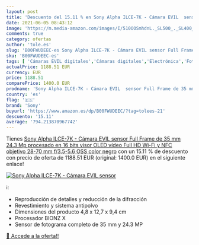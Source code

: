 ```yaml
---
layout: post
title: 'Descuento del 15.11 % en Sony Alpha ILCE-7K - Cámara EVIL  sensor'
date: 2021-06-05 08:43:12
image: 'https://m.media-amazon.com/images/I/510OOSmhdnL._SL500_._SL400_.jpg'
comments: true
category: ofertas
author: 'tole.es'
slug: 'B00FWUDEEC-es Sony Alpha ILCE-7K - Cámara EVIL sensor Full Frame de 35...'
sku: 'B00FWUDEEC-es'
tags: [ 'Cámaras EVIL digitales','Cámaras digitales','Electrónica','Fotografía y videocámaras','full','hd','sony', ]
actualPrice: 1188.51 EUR
currency: EUR
price: 1188.51
comparePrice: 1400.0 EUR
prodname: 'Sony Alpha ILCE-7K - Cámara EVIL  sensor Full Frame de 35 mm  24.3 Mp  procesado en 16 bits  visor OLED  vídeo Full HD  Wi-Fi y NFC  objetivo 28-70 mm f/3.5-5.6 OSS   color negro'
country: 'es'
flag: '🇪🇸'
brand: 'Sony'
buyurl: 'https://www.amazon.es/dp/B00FWUDEEC/?tag=tolees-21'
descuento: '15.11'
average: '794.213870967742'
---
```


Tienes [Sony Alpha ILCE-7K - Cámara EVIL  sensor Full Frame de 35 mm  24.3 Mp  procesado en 16 bits  visor OLED  vídeo Full HD  Wi-Fi y NFC  objetivo 28-70 mm f/3.5-5.6 OSS   color negro](https://www.amazon.es/dp/B00FWUDEEC/?tag=tolees-21) con un 15.11 % de descuento con precio de oferta de 1188.51 EUR (original: 1400.0 EUR) en el siguiente enlace!

[![Sony Alpha ILCE-7K - Cámara EVIL  sensor](https://m.media-amazon.com/images/I/510OOSmhdnL._SL500_._SL400_.jpg)](https://www.amazon.es/dp/B00FWUDEEC/?tag=tolees-21)

ℹ️:

- Reproducción de detalles y reducción de la difracción
- Revestimiento y sistema antipolvo
- Dimensiones del producto 4,8 x 12,7 x 9,4 cm
- Procesador BIONZ X
- Sensor de fotograma completo de 35 mm y 24.3 MP

[🛒 Accede a la oferta!!](https://www.amazon.es/dp/B00FWUDEEC/?tag=tolees-21)

